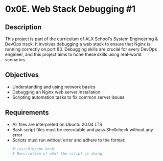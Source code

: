 # 0x0E. Web Stack Debugging #1

## Description

This project is part of the curriculum of ALX School's System Engineering & DevOps track. It involves debugging a web stack to ensure that Nginx is running correctly on port 80. Debugging skills are crucial for every DevOps engineer, and this project aims to hone these skills using real-world scenarios.

## Objectives

- Understanding and using network basics
- Debugging an Nginx web server installation
- Scripting automation tasks to fix common server issues

## Requirements

- All files are interpreted on Ubuntu 20.04 LTS
- Bash script files must be executable and pass Shellcheck without any error
- Scripts must run without error and adhere to the format:
  ```bash
  #!/usr/bin/env bash
  # Description of what the script is doing

